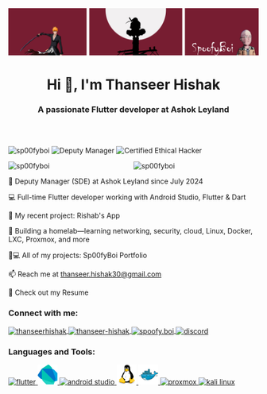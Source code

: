 <img src="https://github.com/Sp00fyBoi/Sp00fyBoi/blob/main/portfolio/Banner.png" alt="Banner" />
<h1 align="center">Hi 👋, I'm Thanseer Hishak</h1> <h3 align="center">A passionate Flutter developer at Ashok Leyland</h3> <br /><br /> <p align="left"> <img src="https://komarev.com/ghpvc/?username=sp00fyboi&label=Profile%20views&color=0e75b6&style=flat" alt="sp00fyboi" /> <img src="https://img.shields.io/badge/Deputy%20Manager–Ashok%20Leyland-blue" alt="Deputy Manager" /> <img src="https://img.shields.io/badge/CEH–Certified-green" alt="Certified Ethical Hacker" /> </p> <p style="display: flex; justify-content: space-between;"> <img align="left" src="https://github-readme-stats.vercel.app/api/top-langs?username=sp00fyboi&show_icons=true&theme=dracula&locale=en&layout=compact" alt="sp00fyboi" width="45%" /> <img align="right" src="https://github-readme-streak-stats.herokuapp.com/?user=sp00fyboi&theme=dark" alt="sp00fyboi" width="50%" /> </p>











🏢 Deputy Manager (SDE) at Ashok Leyland since July 2024

💻 Full-time Flutter developer working with Android Studio, Flutter & Dart

🔭 My recent project: Rishab's App

🌱 Building a homelab—learning networking, security, cloud, Linux, Docker, LXC, Proxmox, and more

👨💻 All of my projects: Sp00fyBoi Portfolio

📫 Reach me at thanseer.hishak30@gmail.com

📄 Check out my Resume

<h3 align="left">Connect with me:</h3> <p align="left"> <a href="https://twitter.com/thanseerhishak" target="blank"> <img align="center" src="https://raw.githubusercontent.com/rahuldkjain/github-profile-readme-generator/master/src/images/icons/Social/twitter.svg" alt="thanseerhishak" height="30" width="40" /> </a> <a href="https://linkedin.com/in/thanseer-hishak" target="blank"> <img align="center" src="https://raw.githubusercontent.com/rahuldkjain/github-profile-readme-generator/master/src/images/icons/Social/linked-in-alt.svg" alt="thanseer-hishak" height="30" width="40" /> </a> <a href="https://instagram.com/spoofy.boi" target="blank"> <img align="center" src="https://raw.githubusercontent.com/rahuldkjain/github-profile-readme-generator/master/src/images/icons/Social/instagram.svg" alt="spoofy.boi" height="30" width="40" /> </a> <a href="https://discordapp.com/users/500030275976298508/" target="blank"> <img align="center" src="https://raw.githubusercontent.com/rahuldkjain/github-profile-readme-generator/master/src/images/icons/Social/discord.svg" alt="discord" height="30" width="40" /> </a> </p> <h3 align="left">Languages and Tools:</h3> <p align="left"> <a href="https://flutter.dev/" target="_blank" rel="noreferrer"> <img src="https://storage.googleapis.com/cms-storage-bucket/0dbfcc7a59cd1cf16282.png" alt="flutter" width="40" height="40"/> </a> <a href="https://dart.dev/" target="_blank" rel="noreferrer"> <img src="https://raw.githubusercontent.com/devicons/devicon/master/icons/dart/dart-original.svg" alt="dart" width="40" height="40"/> </a> <a href="https://developer.android.com/studio" target="_blank" rel="noreferrer"> <img src="https://upload.wikimedia.org/wikipedia/commons/3/33/Android_Studio_logo.svg" alt="android studio" width="40" height="40"/> </a> <a href="https://www.linux.org/" target="_blank" rel="noreferrer"> <img src="https://raw.githubusercontent.com/devicons/devicon/master/icons/linux/linux-original.svg" alt="linux" width="40" height="40"/> </a> <a href="https://www.docker.com/" target="_blank" rel="noreferrer"> <img src="https://raw.githubusercontent.com/devicons/devicon/master/icons/docker/docker-original.svg" alt="docker" width="40" height="40"/> </a> <a href="https://www.proxmox.com/" target="_blank" rel="noreferrer"> <img src="https://upload.wikimedia.org/wikipedia/commons/a/a6/Proxmox_Logo.svg" alt="proxmox" width="40" height="40"/> </a> <a href="https://www.kali.org/" target="_blank" rel="noreferrer"> <img src="https://upload.wikimedia.org/wikipedia/commons/6/66/Kali_Linux_Logo.svg" alt="kali linux" width="40" height="40"/> </a> </p> <!-- <p>&nbsp;<img align="center" src="https://github-readme-stats.vercel.app/api?username=sp00fyboi&show_icons=true&theme=dracula&locale=en" alt="sp00fyboi" width="60%" /></p> -->
